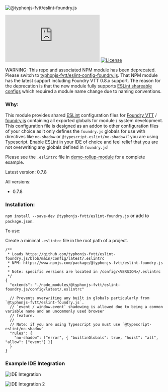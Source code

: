 ![@typhonjs-fvtt/eslint-foundry.js](https://i.imgur.com/nKl9maz.png)

[![NPM](https://img.shields.io/npm/v/@typhonjs-fvtt/eslint-foundry.js?style=plastic)](https://www.npmjs.com/package/@typhonjs-fvtt/eslint-foundry.js)
[![License](https://img.shields.io/badge/license-MIT-yellowgreen.svg?style=plastic)](https://github.com/typhonjs-fvtt/eslint-foundry.js/blob/main/LICENSE)

WARNING: This repo and associated NPM module has been deprecated. Please switch to [typhonjs-fvtt/eslint-config-foundry.js](https://github.com/typhonjs-fvtt/eslint-config-foundry.js/). That NPM module has the latest support including Foundry VTT 0.8.x support. The reason for the deprecation is that the new module fully supports [ESLint shareable configs](https://eslint.org/docs/developer-guide/shareable-configs) which required a module name change due to naming conventions.

### Why:

This module provides shared [ESLint](http://eslint.org/) configuration files for [Foundry VTT](https://foundryvtt.com) / 
[foundry.js](https://foundryvtt.com/api/foundry.js.html) containing all exported globals for module / system 
development. This configuration file is designed as an addon to other configuration files of your choice as it 
only defines the `foundry.js` globals for use with directives like `no-shadow` or `@typescript-eslint/no-shadow` if you 
are using Typescript. Enable ESLint in your IDE of choice and feel relief that you are not overwriting any globals
defined in `foundry.js`! 

Please see the `.eslintrc` file in [demo-rollup-module](https://github.com/typhonjs-fvtt/demo-rollup-module/blob/main/.eslintrc) 
for a complete example. 

Latest version: 0.7.8

All versions: 
- 0.7.8

### Installation:

`npm install --save-dev @typhonjs-fvtt/eslint-foundry.js` or add to `package.json`.

To use:

Create a minimal `.eslintrc` file in the root path of a project.

```
/**
 * Loads https://github.com/typhonjs-fvtt/eslint-foundry.js/blob/main/config/latest/.eslintrc
 * NPM: https://www.npmjs.com/package/@typhonjs-fvtt/eslint-foundry.js
 *
 * Note: specific versions are located in /config/<VERSION>/.eslintrc
 */
{
  "extends": "./node_modules/@typhonjs-fvtt/eslint-foundry.js/config/latest/.eslintrc"

  // Prevents overwriting any built in globals particularly from `@typhonjs-fvtt/eslint-foundry.js`. 
  // `event / window.event` shadowing is allowed due to being a common variable name and an uncommonly used browser 
  // feature.
  //
  // Note: if you are using Typescript you must use `@typescript-eslint/no-shadow`
  "rules": {
    "no-shadow": ["error", { "builtinGlobals": true, "hoist": "all", "allow": ["event"] }]
  }
}
```

### Example IDE Integration

![IDE Integration](https://imgur.com/eFI3shs.png)

![IDE Integration 2](https://imgur.com/zEIn5JH.png)
